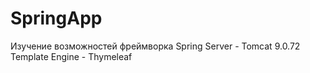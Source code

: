 # SpringApp
Изучение возможностей фреймворка Spring
Server - Tomcat 9.0.72
Template Engine - Thymeleaf

